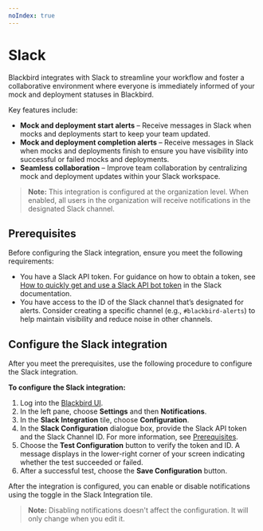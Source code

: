```yaml
---
noIndex: true
---
```


# Slack

Blackbird integrates with Slack to streamline your workflow and foster a collaborative environment where everyone is immediately informed of your mock and deployment statuses in Blackbird.

Key features include:

* **Mock and deployment start alerts** – Receive messages in Slack when mocks and deployments start to keep your team updated.
* **Mock and deployment completion alerts** – Receive messages in Slack when mocks and deployments finish to ensure you have visibility into successful or failed mocks and deployments.
* **Seamless collaboration** – Improve team collaboration by centralizing mock and deployment updates within your Slack workspace.

> **Note:** This integration is configured at the organization level. When enabled, all users in the organization will receive notifications in the designated Slack channel.

## Prerequisites

Before configuring the Slack integration, ensure you meet the following requirements:

* You have a Slack API token. For guidance on how to obtain a token, see [How to quickly get and use a Slack API bot token](https://api.slack.com/tutorials/tracks/getting-a-token) in the Slack documentation.
* You have access to the ID of the Slack channel that’s designated for alerts. Consider creating a specific channel (e.g., `#blackbird-alerts`) to help maintain visibility and reduce noise in other channels.

## Configure the Slack integration

After you meet the prerequisites, use the following procedure to configure the Slack integration.

**To configure the Slack integration:**

1. Log into the [Blackbird UI](https://blackbird.a8r.io).
2. In the left pane, choose **Settings** and then **Notifications**.
3. In the **Slack Integration** tile, choose **Configuration**.
4. In the **Slack Configuration** dialogue box, provide the Slack API token and the Slack Channel ID. For more information, see [Prerequisites](slack.md#prerequisites).
5. Choose the **Test Configuration** button to verify the token and ID. A message displays in the lower-right corner of your screen indicating whether the test succeeded or failed.
6. After a successful test, choose the **Save Configuration** button.

After the integration is configured, you can enable or disable notifications using the toggle in the Slack Integration tile.

> **Note:** Disabling notifications doesn't affect the configuration. It will only change when you edit it.
